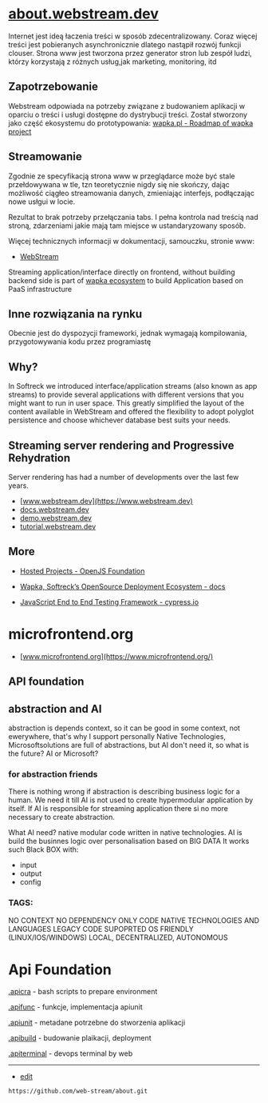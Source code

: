 # [about.webstream.dev](https://about.webstream.dev)


Internet jest ideą łaczenia treści w sposób zdecentralizowany.
Coraz więcej treści jest pobieranych asynchronicznie dlatego nastąpił rozwój funkcji clouser.
Strona www jest tworzona przez generator stron lub zespół ludzi, którzy korzystają z różnych usług,jak marketing, monitoring, itd

## Zapotrzebowanie

Webstream odpowiada na potrzeby związane z budowaniem aplikacji w oparciu o treści i usługi dostępne do dystrybucji treści.
Został stworzony jako część ekosystemu do prototypowania: 
[wapka.pl - Roadmap of wapka project](https://roadmap.wapka.pl/)

## Streamowanie

Zgodnie ze specyfikacją strona www w przeglądarce może być stale przełdowywana w tle, tzn teoretycznie nigdy się nie skończy, dając możliwość ciągłeo streamowania danych, zmieniając interfejs, podłączając nowe usłgui w locie.

Rezultat to brak potrzeby przełączania tabs.
I pełna kontrola nad treścią nad stroną, zdarzeniami jakie mają tam miejsce w ustandaryzowany sposób.

Więcej technicznych informacji w dokumentacji, samouczku, stronie www:
+ [WebStream](https://www.webstream.dev/)

Streaming application/interface directly on frontend, without building backend side
is part of [wapka ecosystem](https://docs.wapka.pl/) to build Application based on PaaS infrastructure


## Inne rozwiązania na rynku

Obecnie jest do dyspozycji frameworki, jednak wymagają kompilowania, przygotowywania kodu przez programiastę

## Why?

In Softreck we introduced interface/application streams (also known as app streams) to provide several applications with different versions that you might want to run in user space. This greatly simplified the layout of the content available in WebStream and offered the flexibility to adopt polyglot persistence and choose whichever database best suits your needs. 


## Streaming server rendering and Progressive Rehydration

Server rendering has had a number of developments over the last few years.

+ [www.webstream.dev](https://www.webstream.dev)
+ [docs.webstream.dev](https://docs.webstream.dev)
+ [demo.webstream.dev](https://demo.webstream.dev)
+ [tutorial.webstream.dev](https://tutorial.webstream.dev)


## More

+ [Hosted Projects - OpenJS Foundation](https://openjsf.org/projects/)

+ [Wapka, Softreck’s OpenSource Deployment Ecosystem - docs](https://docs.wapka.pl/)

+ [JavaScript End to End Testing Framework - cypress.io](https://www.cypress.io/)

# microfrontend.org
+ [www.microfrontend.org](https://www.microfrontend.org/)

## API foundation

## abstraction and AI

abstraction is depends context, so it can be good in some context, not ewerywhere, that's why I support personally Native Technologies, Microsoftsolutions are full of abstractions, but AI don't need it, so what is the future? AI or Microsoft?

### for abstraction friends

There is nothing wrong if abstraction is describing business logic for a human.
We need it till AI is not used to create hypermodular application by itself.
If AI is responsible for streaming application there si no more necessary to create abstraction.

What AI need?
native modular code written in native technologies.
AI is build the businnes logic over personalisation based on BIG DATA
It works such Black BOX with:
+ input
+ output
+ config

### TAGS:

NO CONTEXT
NO DEPENDENCY
ONLY CODE
NATIVE TECHNOLOGIES AND LANGUAGES
LEGACY CODE SUPOPRTED
OS FRIENDLY (LINUX/IOS/WINDOWS)
LOCAL, DECENTRALIZED, AUTONOMOUS

# Api Foundation


[.apicra](https://www.apicra.com) - bash scripts to prepare environment


[.apifunc](https://www.apifunc.com) - funkcje, implementacja apiunit


[.apiunit](https://www.apiunit.com) - metadane potrzebne do stworzenia aplikacji


[.apibuild](https://www.apibuild.com) - budowanie plaikacji, deployment


[.apiterminal](https://www.apiterminal.com) - devops terminal by web

---
+ [edit](https://github.com/web-stream/about/edit/main/README.md)
```
https://github.com/web-stream/about.git
```
